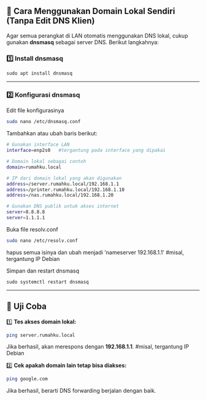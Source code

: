 ## **🔹 Cara Menggunakan Domain Lokal Sendiri (Tanpa Edit DNS Klien)**
Agar semua perangkat di LAN otomatis menggunakan DNS lokal, cukup gunakan **dnsmasq** sebagai server DNS. Berikut langkahnya:  

### **1️⃣ Install dnsmasq**
```
sudo apt install dnsmasq
```
---

### **2️⃣ Konfigurasi dnsmasq**
Edit file konfigurasinya
```bash
sudo nano /etc/dnsmasq.conf
```

Tambahkan atau ubah baris berikut:  
```bash
# Gunakan interface LAN
interface=enp2s0   #tergantung pada interface yang dipakai

# Domain lokal sebagai contoh
domain=rumahku.local

# IP dari domain lokal yang akan digunakan
address=/server.rumahku.local/192.168.1.1
address=/printer.rumahku.local/192.168.1.10
address=/nas.rumahku.local/192.168.1.20

# Gunakan DNS publik untuk akses internet
server=8.8.8.8
server=1.1.1.1
```

Buka file resolv.conf
```bash
sudo nano /etc/resolv.conf
```
hapus semua isinya dan ubah menjadi 'nameserver 192.168.1.1'  #misal, tergantung IP Debian

Simpan dan restart dnsmasq
```
sudo systemctl restart dnsmasq
```
---

## **🔹 Uji Coba**
1️⃣ **Tes akses domain lokal:**  
```bash
ping server.rumahku.local
```
   Jika berhasil, akan merespons dengan **192.168.1.1**.  #misal, tergantung IP Debian

2️⃣ **Cek apakah domain lain tetap bisa diakses:**  
```bash
ping google.com
```
   Jika berhasil, berarti DNS forwarding berjalan dengan baik.
